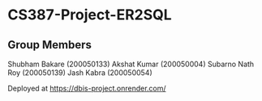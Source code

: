 # CS387-Project-ER2SQL
## Group Members 
Shubham Bakare (200050133)
Akshat Kumar (200050004)
Subarno Nath Roy (200050139)
Jash Kabra (200050054)

Deployed at https://dbis-project.onrender.com/